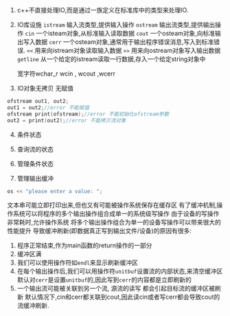 <!--
 * @Author: your name
 * @Date: 2021-08-05 16:29:07
 * @LastEditTime: 2021-08-05 19:44:25
 * @LastEditors: Please set LastEditors
 * @Description: In User Settings Edit
 * @FilePath: \C_Multiple\excercise\chapter7 io\article.md
-->

1. c++不直接处理IO,而是通过一族定义在标准库中的类型来处理IO.

2. IO库设施
    `istream` 输入流类型,提供输入操作
    `ostream` 输出流类型,提供输出操作
    `cin`     一个isteam对象,从标准输入读取数据
    `cout`    一个osteam对象,向标准输出写入数据
    `cerr`    一个osteam对象,通常用于输出程序错误消息,写入到标准错误.
    `<<`      用来向istream对象读取输入数据
    `>>`      用来向ostream对象写入输出数据
    `getline` 从一个给定的istream读取一行数据,存入一个给定string对象中
    
    宽字符wchar_r  wcin , wcout ,wcerr

3. IO对象无拷贝 无赋值
 ```c++
 ofstream out1, out2;
 out1 = out2;//error 不能赋值
 ofstream print(ofstream);//error 不能初始化ofstream参数
 out2 = print(out2);//error 不能拷贝流对象
 ```
 
 4. 条件状态
 5. 查询流的状态
 6. 管理条件状态
 
 7. 管理输出缓冲
 ```c++
os << "please enter a value: ";
```
文本串可能立即打印出来,但也又有可能被操作系统保存在缓存区
有了缓冲机制,操作系统可以将程序的多个输出操作组合成单一的系统级写操作
由于设备的写操作非常耗时,允许操作系统 将多个输出操作组合为单一的设备写操作可以带来很大的性能提升
导致缓冲刷新(即数据真正写到输出文件/设备)的原因有很多:
1. 程序正常结束,作为main函数的return操作的一部分
2. 缓冲区满
3. 我们可以使用操作符如`endl`来显示刷新缓冲区
4. 在每个输出操作后,我们可以用操作符`unitbuf`设置流的内部状态,来清空缓冲区
    默认对`cerr`是设置`unitbuf`的,因此写到`cerr`的内容都是立即刷新的
5. 一个输出流可能被关联到另一个流, 源流的读写 都会引起目标流的缓冲区被刷新
    默认情况下,cin和cerr都关联到cout,因此读cin或者写cerr都会导致cout的流缓冲刷新.
    

